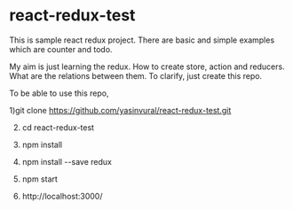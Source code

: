 # react-redux-test

This is sample react redux project. There are basic and simple examples which are counter and todo.

My aim is just learning the redux. How to create store, action and reducers. What are the relations between them. To clarify, just create this repo.

To be able to use this repo,

1)git clone https://github.com/yasinvural/react-redux-test.git

2) cd react-redux-test

3) npm install

4) npm install --save redux

5) npm start

6) http://localhost:3000/
